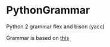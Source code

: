 # PythonGrammar
Python 2 grammar flex and bison (yacc)

Grammar is based on [this](https://docs.python.org/release/2.5.2/ref/grammar.txt)
